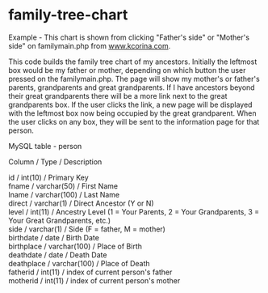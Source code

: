 family-tree-chart
=================

Example - This chart is shown from clicking "Father's side" or "Mother's side" on familymain.php from www.kcorina.com.

This code builds the family tree chart of my ancestors. Initially the leftmost box would be my father or mother,
depending on which button the user pressed on the familymain.php. The page will show my mother's or father's parents,
grandparents and great grandparents. If I have ancestors beyond their great grandparents there will be a more link next
to the great grandparents box. If the user clicks the link, a new page will be displayed with the leftmost box now
being occupied by the great grandparent. When the user clicks on any box, they will be sent to the information page for
that person.


MySQL table - person 

Column	/		Type		/			Description

id		  /    int(10)		/    Primary Key       
fname		/    varchar(50)	 / First Name		 	 
lname		/    varchar(100)	/ Last Name	 	 
direct	/	  varchar(1)	/  Direct Ancestor (Y or N) 	 	 
level		 / int(11)	 /   Ancestry Level (1 = Your Parents, 2 = Your Grandparents, 3 = Your Great Grandparents, etc.) 	 
side		/  varchar(1)	/  Side (F = father, M = mother) 	 	 
birthdate	/  date	 	   /   Birth Date  	 
birthplace /	varchar(100)	/ Place of Birth 	 	 
deathdate	/  date		  /    Death Date 	 
deathplace /	varchar(100) /	Place of Death	 	 
fatherid	/  int(11)	 	 /   index of current person's father 	 
motherid	/  int(11)	 	 /   index of current person's mother 	 

